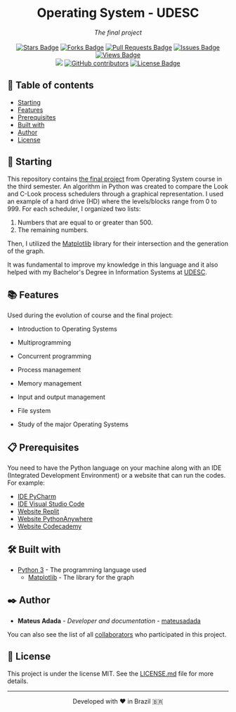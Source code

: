 <h1 align="center">Operating System - UDESC</h1>
<div align="center"><i>The final project</i><br><br>
<a href="https://github.com/mateusadada/SOP-UDESC/stargazers"><img src="https://img.shields.io/github/stars/mateusadada/SOP-UDESC" alt="Stars Badge"/></a>
<a href="https://github.com/mateusadada/SOP-UDESC/network/members"><img src="https://img.shields.io/github/forks/mateusadada/SOP-UDESC" alt="Forks Badge"/></a>
<a href="https://github.com/mateusadada/SOP-UDESC/pulls"><img src="https://img.shields.io/github/issues-pr/mateusadada/SOP-UDESC" alt="Pull Requests Badge"/></a>
<a href="https://github.com/mateusadada/SOP-UDESC/issues"><img src="https://img.shields.io/github/issues/mateusadada/SOP-UDESC" alt="Issues Badge"/></a>
<a href="https://github.com/mateusadada/SOP-UDESC"><img src="https://views.whatilearened.today/views/github/mateusadada/SOP-UDESC.svg" alt="Views Badge"/></a>
<br><a href="https://mateusadada.github.io/SOP-UDESC" target="blank"><img src="https://img.shields.io/website?url=https%3A%2F%2Fmateusadada.github.io%2FSOP-UDESC&logo=github" /></a>
<a href="https://github.com/mateusadada/SOP-UDESC/graphs/contributors"><img alt="GitHub contributors" src="https://img.shields.io/github/contributors/mateusadada/SOP-UDESC?color=2b9348"></a>
<a href="https://github.com/mateusadada/SOP-UDESC/blob/main/LICENSE"><img src="https://img.shields.io/github/license/mateusadada/SOP-UDESC?color=2b9348" alt="License Badge"/></a>
</div>

## 📜 Table of contents

- [Starting](#-starting)
- [Features](#-features)
- [Prerequisites](#-prerequisites)
- [Built with](#%EF%B8%8F-built-with)
- [Author](#%EF%B8%8F-author)
- [License](#-license)

## 🚀 Starting

This repository contains [the final project](https://github.com/mateusadada/SOP-UDESC/blob/main/final_project/escalonadores_Look_e_C-Look.py) from Operating System course in the third semester. An algorithm in Python was created to compare the Look and C-Look process schedulers through a graphical representation. I used an example of a hard drive (HD) where the levels/blocks range from 0 to 999. For each scheduler, I organized two lists:

1. Numbers that are equal to or greater than 500.
2. The remaining numbers.

Then, I utilized the [Matplotlib](https://pypi.org/project/matplotlib/) library for their intersection and the generation of the graph.

It was fundamental to improve my knowledge in this language and it also helped with my Bachelor's Degree in Information Systems at [UDESC](https://www.udesc.br/).

## 📚 Features

Used during the evolution of course and the final project:

- Introduction to Operating Systems

- Multiprogramming

- Concurrent programming

- Process management

- Memory management

- Input and output management

- File system

- Study of the major Operating Systems

## 📋 Prerequisites

You need to have the Python language on your machine along with an IDE (Integrated Development Environment) or a website that can run the codes. For example:

* [IDE PyCharm](https://www.jetbrains.com/pycharm/)
* [IDE Visual Studio Code](https://code.visualstudio.com/)
* [Website Replit](https://replit.com/)
* [Website PythonAnywhere](https://www.pythonanywhere.com/)
* [Website Codecademy](https://www.codecademy.com/)

## 🛠️ Built with

* [Python 3](https://www.python.org/) - The programming language used
  * [Matplotlib](https://pypi.org/project/matplotlib/) - The library for the graph

## ✒️ Author

* **Mateus Adada** - *Developer and documentation* - [mateusadada](https://github.com/mateusadada)

You can also see the list of all [collaborators](https://github.com/mateusadada/SOP-UDESC/graphs/contributors) who participated in this project.

## 📄 License

This project is under the license MIT. See the [LICENSE.md](https://github.com/mateusadada/SOP-UDESC/blob/main/LICENSE) file for more details.

<hr><p align="center">Developed with ❤️ in Brazil 🇧🇷</p>
